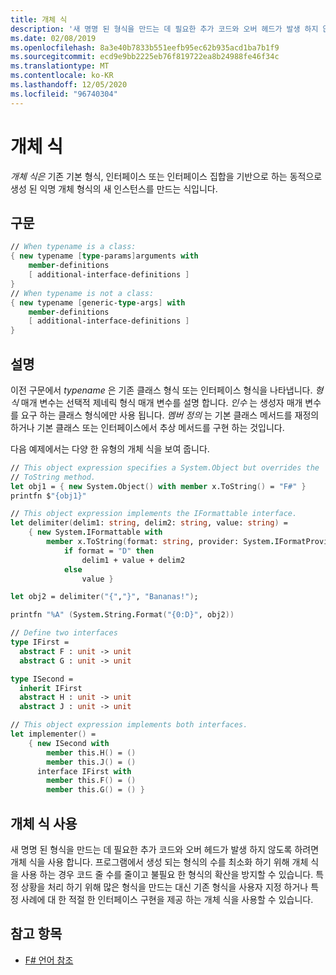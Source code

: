```yaml
---
title: 개체 식
description: '새 명명 된 형식을 만드는 데 필요한 추가 코드와 오버 헤드가 발생 하지 않도록 하려면 F # 개체 식을 사용 하는 방법을 알아봅니다.'
ms.date: 02/08/2019
ms.openlocfilehash: 8a3e40b7833b551eefb95ec62b935acd1ba7b1f9
ms.sourcegitcommit: ecd9e9bb2225eb76f819722ea8b24988fe46f34c
ms.translationtype: MT
ms.contentlocale: ko-KR
ms.lasthandoff: 12/05/2020
ms.locfileid: "96740304"
---
```

# <a name="object-expressions"></a>개체 식

*개체 식은* 기존 기본 형식, 인터페이스 또는 인터페이스 집합을 기반으로 하는 동적으로 생성 된 익명 개체 형식의 새 인스턴스를 만드는 식입니다.

## <a name="syntax"></a>구문

```fsharp
// When typename is a class:
{ new typename [type-params]arguments with
    member-definitions
    [ additional-interface-definitions ]
}
// When typename is not a class:
{ new typename [generic-type-args] with
    member-definitions
    [ additional-interface-definitions ]
}
```

## <a name="remarks"></a>설명

이전 구문에서 *typename* 은 기존 클래스 형식 또는 인터페이스 형식을 나타냅니다. *형식* 매개 변수는 선택적 제네릭 형식 매개 변수를 설명 합니다. *인수* 는 생성자 매개 변수를 요구 하는 클래스 형식에만 사용 됩니다. *멤버 정의* 는 기본 클래스 메서드를 재정의 하거나 기본 클래스 또는 인터페이스에서 추상 메서드를 구현 하는 것입니다.

다음 예제에서는 다양 한 유형의 개체 식을 보여 줍니다.

```fsharp
// This object expression specifies a System.Object but overrides the
// ToString method.
let obj1 = { new System.Object() with member x.ToString() = "F#" }
printfn $"{obj1}"

// This object expression implements the IFormattable interface.
let delimiter(delim1: string, delim2: string, value: string) =
    { new System.IFormattable with
        member x.ToString(format: string, provider: System.IFormatProvider) =
            if format = "D" then
                delim1 + value + delim2
            else
                value }

let obj2 = delimiter("{","}", "Bananas!");

printfn "%A" (System.String.Format("{0:D}", obj2))

// Define two interfaces
type IFirst =
  abstract F : unit -> unit
  abstract G : unit -> unit

type ISecond =
  inherit IFirst
  abstract H : unit -> unit
  abstract J : unit -> unit

// This object expression implements both interfaces.
let implementer() =
    { new ISecond with
        member this.H() = ()
        member this.J() = ()
      interface IFirst with
        member this.F() = ()
        member this.G() = () }
```

## <a name="using-object-expressions"></a>개체 식 사용

새 명명 된 형식을 만드는 데 필요한 추가 코드와 오버 헤드가 발생 하지 않도록 하려면 개체 식을 사용 합니다. 프로그램에서 생성 되는 형식의 수를 최소화 하기 위해 개체 식을 사용 하는 경우 코드 줄 수를 줄이고 불필요 한 형식의 확산을 방지할 수 있습니다. 특정 상황을 처리 하기 위해 많은 형식을 만드는 대신 기존 형식을 사용자 지정 하거나 특정 사례에 대 한 적절 한 인터페이스 구현을 제공 하는 개체 식을 사용할 수 있습니다.

## <a name="see-also"></a>참고 항목

- [F# 언어 참조](index.md)
